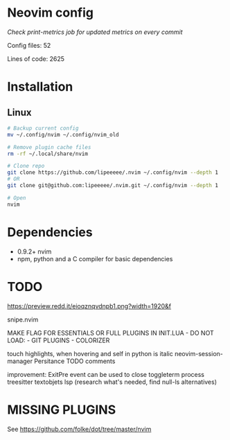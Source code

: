 # Neovim config

*Check print-metrics job for updated metrics on every commit*

Config files: 52

Lines of code: 2625


# Installation
## Linux
```bash
# Backup current config
mv ~/.config/nvim ~/.config/nvim_old

# Remove plugin cache files
rm -rf ~/.local/share/nvim

# Clone repo
git clone https://github.com/lipeeeee/.nvim ~/.config/nvim --depth 1
# OR
git clone git@github.com:lipeeeee/.nvim.git ~/.config/nvim --depth 1

# Open
nvim
```

# Dependencies
- 0.9.2+ nvim
- npm, python and a C compiler for basic dependencies

# TODO
https://preview.redd.it/eioqznqvdnpb1.png?width=1920&f

snipe.nvim

MAKE FLAG FOR ESSENTIALS OR FULL PLUGINS IN INIT.LUA
    - DO NOT LOAD:
    - GIT PLUGINS
    - COLORIZER 

touch highlights, when hovering and self in python is italic
neovim-session-manager
Persitance
TODO comments

improvement: ExitPre event can be used to close toggleterm process 
treesitter textobjets
lsp (research what's needed, find null-ls alternatives)

# MISSING PLUGINS
See https://github.com/folke/dot/tree/master/nvim
